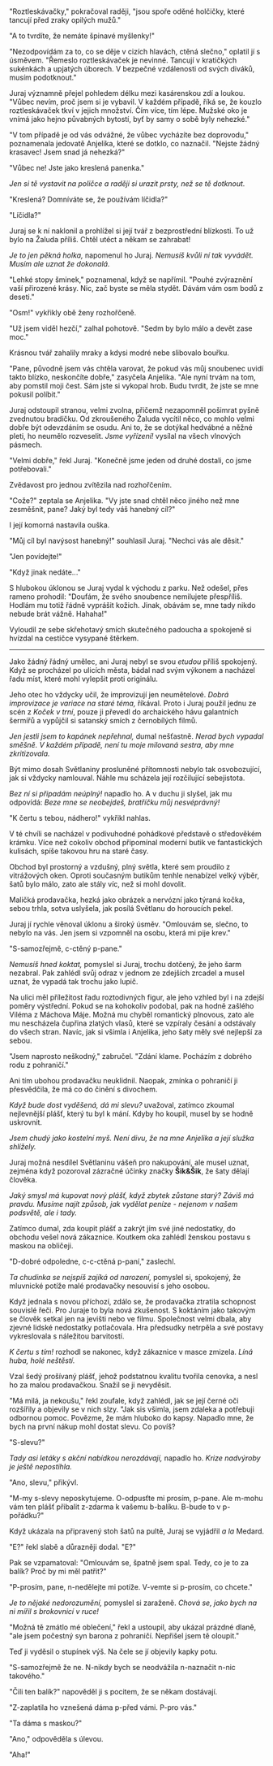 # 

"Roztleskávačky," pokračoval raději, "jsou spoře oděné holčičky, které tancují před zraky opilých mužů."

"A to tvrdíte, že nemáte špinavé myšlenky!"

"Nezodpovídám za to, co se děje v cizích hlavách, ctěná slečno," oplatil jí s úsměvem. "Řemeslo roztleskávaček je nevinné. Tancují v kratičkých sukénkách a upjatých úborech. V bezpečné vzdálenosti od svých diváků, musím podotknout."

Juraj významně přejel pohledem délku mezi kasárenskou zdí a loukou. "Vůbec nevím, proč jsem si je vybavil. V každém případě, říká se, že kouzlo roztleskávaček tkví v jejich množství. Čím více, tím lépe. Mužské oko je vnímá jako hejno půvabných bytostí, byť by samy o sobě byly nehezké."

"V tom případě je od vás odvážné, že vůbec vycházíte bez doprovodu," poznamenala jedovatě Anjelika, které se dotklo, co naznačil. "Nejste žádný krasavec! Jsem snad já nehezká?"

"Vůbec ne! Jste jako kreslená panenka."

*Jen si tě vystavit na poličce a raději si urazit prsty, než se tě dotknout.*

"Kreslená? Domníváte se, že používám líčidla?"

"Líčidla?"

Juraj se k ní naklonil a prohlížel si její tvář z bezprostřední blízkosti. To už bylo na Žaluda příliš. Chtěl utéct a někam se zahrabat!

*Je to jen pěkná holka,* napomenul ho Juraj. *Nemusíš kvůli ní tak vyvádět. Musím ale uznat že dokonalá.*

"Lehké stopy šminek," poznamenal, když se napřímil. "Pouhé zvýraznění vaší přirozené krásy. Nic, zač byste se měla stydět. Dávám vám osm bodů z deseti."

"Osm!" vykřikly obě ženy rozhořčeně.

"Už jsem viděl hezčí," zalhal pohotově. "Sedm by bylo málo a devět zase moc."

Krásnou tvář zahalily mraky a kdysi modré nebe slibovalo bouřku.

"Pane, původně jsem vás chtěla varovat, že pokud vás můj snoubenec uvidí takto blízko, neskončíte dobře," zasyčela Anjelika. "Ale nyní trvám na tom, aby pomstil moji čest. Sám jste si vykopal hrob. Budu tvrdit, že jste se mne pokusil políbit."

Juraj odstoupil stranou, velmi zvolna, přičemž nezapomněl pošimrat pyšně zvednutou bradičku. Od zkroušeného Žaluda vycítil něco, co mohlo velmi dobře být odevzdáním se osudu. Ani to, že se dotýkal hedvábné a něžné pleti, ho neumělo rozveselit. *Jsme vyřízení!* vysílal na všech vlnových pásmech.

"Velmi dobře," řekl Juraj. "Konečně jsme jeden od druhé dostali, co jsme potřebovali."

Zvědavost pro jednou zvítězila nad rozhořčením.

"Cože?" zeptala se Anjelika. "Vy jste snad chtěl něco jiného než mne zesměšnit, pane? Jaký byl tedy váš hanebný cíl?" 

I její komorná nastavila ouška.

"Můj cíl byl navýsost hanebný!" souhlasil Juraj. "Nechci vás ale děsit."

"Jen povídejte!"

"Když jinak nedáte..."

S hlubokou úklonou se Juraj vydal k východu z parku. Než odešel, přes rameno prohodil: "Doufám, že svého snoubence nemilujete přespříliš. Hodlám mu totiž řádně vyprášit kožich. Jinak, obávám se, mne tady nikdo nebude brát vážně. Hahaha!"

Vyloudil ze sebe skřehotavý smích skutečného padoucha a spokojeně si hvízdal na cestičce vysypané štěrkem.

***

Jako žádný řádný umělec, ani Juraj nebyl se svou *etudou* příliš spokojený. Když se procházel po ulicích města, bádal nad svým výkonem a nacházel řadu míst, které mohl vylepšit proti originálu.

Jeho otec ho vždycky učil, že improvizují jen neumětelové. *Dobrá improvizace je variace na staré téma,* říkával. Proto i Juraj použil jednu ze scén z *Koček v trní*, pouze ji převedl do archaického hávu galantních šermířů a vypůjčil si satanský smích z černobílých filmů.

*Jen jestli jsem to kapánek nepřehnal,* dumal nešťastně. *Nerad bych vypadal směšně. V každém případě, není tu moje milovaná sestra, aby mne zkritizovala.*

Být mimo dosah Světlaniny prosluněné přítomnosti nebylo tak osvobozující, jak si vždycky namlouval. Náhle mu scházela její rozčilující sebejistota.

*Bez ní si připadám neúplný!* napadlo ho. A v duchu ji slyšel, jak mu odpovídá: *Beze mne se neobejdeš, bratříčku můj nesvéprávný!*

"K čertu s tebou, nádhero!" vykřikl nahlas.

V té chvíli se nacházel v podivuhodné pohádkové představě o středověkém krámku. Více než cokoliv obchod připomínal moderní butik ve fantastických kulisách, spíše takovou hru na staré časy.

Obchod byl prostorný a vzdušný, plný světla, které sem proudilo z vitrážových oken. Oproti současným butikům tenhle nenabízel velký výběr, šatů bylo málo, zato ale stály víc, než si mohl dovolit.

Maličká prodavačka, hezká jako obrázek a nervózní jako týraná kočka, sebou trhla, sotva uslyšela, jak posílá Světlanu do horoucích pekel.

Juraj jí rychle věnoval úklonu a široký úsměv. "Omlouvám se, slečno, to nebylo na vás. Jen jsem si vzpomněl na osobu, která mi pije krev."

"S-samozřejmě, c-ctěný p-pane."

*Nemusíš hned koktat,* pomyslel si Juraj, trochu dotčený, že jeho šarm nezabral. Pak zahlédl svůj odraz v jednom ze zdejších zrcadel a musel uznat, že vypadá tak trochu jako lupič.

Na ulici měl příležitost řadu roztodivných figur, ale jeho vzhled byl i na zdejší poměry výstřední. Pokud se na kohokoliv podobal, pak na hodně zašlého Viléma z Máchova Máje. Možná mu chyběl romantický plnovous, zato ale mu nescházela čupřina zlatých vlasů, které se vzpíraly česání a odstávaly do všech stran. Navíc, jak si všimla i Anjelika, jeho šaty měly své nejlepší za sebou.

"Jsem naprosto neškodný," zabručel. "Zdání klame. Pocházím z dobrého rodu z pohraničí."

Ani tím ubohou prodavačku neuklidnil. Naopak, zmínka o pohraničí ji přesvědčila, že má co do činění s divochem.

*Když bude dost vyděšená, dá mi slevu?* uvažoval, zatímco zkoumal nejlevnější plášť, který tu byl k mání. Kdyby ho koupil, musel by se hodně uskrovnit.

*Jsem chudý jako kostelní myš. Není divu, že na mne Anjelika a její služka shlížely.*

Juraj možná nesdílel Světlaninu vášeň pro nakupování, ale musel uznat, zejména když pozoroval zázračné účinky značky **Šik&Šik**, že šaty dělají člověka.

*Jaký smysl má kupovat nový plášť, když zbytek zůstane starý? Záviš má pravdu. Musíme najít způsob, jak vydělat peníze - nejenom v našem podsvětě, ale i tady.*

Zatímco dumal, zda koupit plášť a zakrýt jím své jiné nedostatky, do obchodu vešel nová zákaznice. Koutkem oka zahlédl ženskou postavu s maskou na obličeji.

"D-dobré odpoledne, c-c-ctěná p-paní," zaslechl.

*Ta chudinka se nejspíš zajíká od narození,* pomyslel si, spokojený, že mluvnické potíže malé prodavačky nesouvisí s jeho osobou.

Když jednala s novou příchozí, zdálo se, že prodavačka ztratila schopnost souvislé řeči. Pro Juraje to byla nová zkušenost. S koktáním jako takovým se člověk setkal jen na jevišti nebo ve filmu. Společnost velmi dbala, aby zjevné lidské nedostatky potlačovala. Hra předsudky netrpěla a své postavy vykreslovala s náležitou barvitostí.

*K čertu s tím!* rozhodl se nakonec, když zákaznice v masce zmizela. *Líná huba, holé neštěstí.*

Vzal šedý prošívaný plášť, jehož podstatnou kvalitu tvořila cenovka, a nesl ho za malou prodavačkou. Snažil se ji nevyděsit.

"Má milá, ja nekoušu," řekl zoufale, když zahlédl, jak se její černé oči rozšířily a objevily se v nich slzy. "Jak sis všimla, jsem zdaleka a potřebuji odbornou pomoc. Povězme, že mám hluboko do kapsy. Napadlo mne, že bych na první nákup mohl dostat slevu. Co povíš?

"S-slevu?"

*Tady asi letáky s akční nabídkou nerozdávají,* napadlo ho. *Krize nadvýroby je ještě nepostihla.*

"Ano, slevu," přikývl.

"M-my s-slevy neposkytujeme. O-odpusťte mi prosím, p-pane. Ale m-mohu vám ten plášť přibalit z-zdarma k vašemu b-balíku. B-bude to v p-pořádku?"

Když ukázala na připravený stoh šatů na pultě, Juraj se vyjádřil *a la* Medard.

"E?" řekl slabě a důrazněji dodal. "E?"

Pak se vzpamatoval: "Omlouvám se, špatně jsem spal. Tedy, co je to za balík? Proč by mi měl patřit?"

"P-prosím, pane, n-nedělejte mi potíže. V-vemte si p-prosím, co chcete."

*Je to nějaké nedorozumění,* pomyslel si zaraženě. *Chová se, jako bych na ni mířil s brokovnicí v ruce!*

"Možná tě zmátlo mé oblečení," řekl a ustoupil, aby ukázal prázdné dlaně, "ale jsem počestný syn barona z pohraničí. Nepřišel jsem tě oloupit."

Teď ji vyděsil o stupínek výš. Na čele se jí objevily kapky potu.

"S-samozřejmě že ne. N-nikdy bych se neodvážila n-naznačit n-nic takového."

"Čili ten balík?" napověděl ji s pocitem, že se někam dostávají.

"Z-zaplatila ho vznešená dáma p-před vámi. P-pro vás."

"Ta dáma s maskou?"

"Ano," odpověděla s úlevou.

"Aha!"

